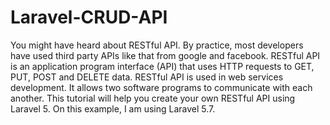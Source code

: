 # Laravel-CRUD-API
You might have heard about RESTful API. By practice, most developers have used third party APIs like that from google and facebook. RESTful API is an application program interface (API) that uses HTTP requests to GET, PUT, POST and DELETE data. RESTful API is used in web services development. It allows two software programs to communicate with each another.  This tutorial will help you create your own RESTful API using Laravel 5. On this example, I am using Laravel 5.7.
